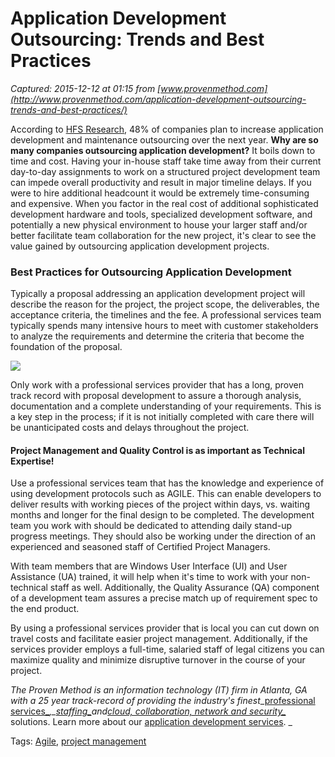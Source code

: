 # Application Development Outsourcing: Trends and Best Practices

_Captured: 2015-12-12 at 01:15 from [www.provenmethod.com](http://www.provenmethod.com/application-development-outsourcing-trends-and-best-practices/)_

According to [HFS Research](http://www.hfsresearch.com/State-of-the-Outsourcing-Industry-2013-Executive-Findings), 48% of companies plan to increase application development and maintenance outsourcing over the next year. **Why are so many companies outsourcing application development?** It boils down to time and cost. Having your in-house staff take time away from their current day-to-day assignments to work on a structured project development team can impede overall productivity and result in major timeline delays. If you were to hire additional headcount it would be extremely time-consuming and expensive. When you factor in the real cost of additional sophisticated development hardware and tools, specialized development software, and potentially a new physical environment to house your larger staff and/or better facilitate team collaboration for the new project, it's clear to see the value gained by outsourcing application development projects.

### Best Practices for Outsourcing Application Development

Typically a proposal addressing an application development project will describe the reason for the project, the project scope, the deliverables, the acceptance criteria, the timelines and the fee. A professional services team typically spends many intensive hours to meet with customer stakeholders to analyze the requirements and determine the criteria that become the foundation of the proposal.

![](http://professionalservices.provenmethod.com/wp-content/uploads/2013/05/iStock_000018634793XSmall-300x225.jpg)

Only work with a professional services provider that has a long, proven track record with proposal development to assure a thorough analysis, documentation and a complete understanding of your requirements. This is a key step in the process; if it is not initially completed with care there will be unanticipated costs and delays throughout the project.

#### Project Management and Quality Control is as important as Technical Expertise!

Use a professional services team that has the knowledge and experience of using development protocols such as AGILE. This can enable developers to deliver results with working pieces of the project within days, vs. waiting months and longer for the final design to be completed. The development team you work with should be dedicated to attending daily stand-up progress meetings. They should also be working under the direction of an experienced and seasoned staff of Certified Project Managers.

With team members that are Windows User Interface (UI) and User Assistance (UA) trained, it will help when it's time to work with your non-technical staff as well. Additionally, the Quality Assurance (QA) component of a development team assures a precise match up of requirement spec to the end product.

By using a professional services provider that is local you can cut down on travel costs and facilitate easier project management. Additionally, if the services provider employs a full-time, salaried staff of legal citizens you can maximize quality and minimize disruptive turnover in the course of your project.

_The Proven Method is an information technology (IT) firm in Atlanta, GA with a 25 year track-record of providing the industry's finest__[professional services_](http://professionalservices.provenmethod.com)_,__[staffing_](http://staffing.provenmethod.com)_and__[cloud, collaboration, network and security_](http://ccns.provenmethod.com)_ solutions. Learn more about our [application development services](http://professionalservices.provenmethod.com/custom-application-development/). _

Tags: [Agile](http://www.provenmethod.com/tag/agile/), [project management](http://www.provenmethod.com/tag/project-management/)
